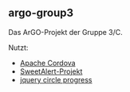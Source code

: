 ## argo-group3
Das ArGO-Projekt der Gruppe 3/C. 

Nutzt:
* [Apache Cordova](`https://cordova.apache.org/`)
* [SweetAlert-Projekt](`https://github.com/t4t5/sweetalert`)
* [jquery circle progress](`https://github.com/kottenator/jquery-circle-progress`)
